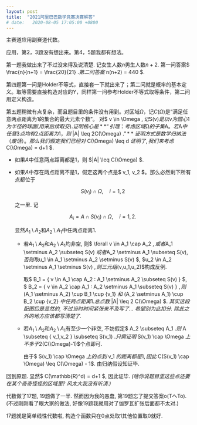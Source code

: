 ```yaml
---
layout: post
title:  "2021阿里巴巴数学竞赛决赛解答"
# date:   2020-08-05 17:05:00 +0800
---
```


主赛道应用副赛道代数。

应用，第2，3题没有想出来。第4，5题我都有想法。

第一题我做出来了不过没来得及说清楚. 记女生人数$n$男生人数$n+2$. 第一问答案$ \frac{n}{n+1} = \frac{20}{21} $. 第二问答案$ n(n+2) = 440 $.

第四题第一问是Holder不等式，直接套一下就出来了；第二问就是概率的基本定义。取等需要直接构造对应的Y，同样第一问参考Holder不等式取等条件，第二问用定义构造。

第五题稍微有点复杂，而且题目里的条件没有用到。对区域$Ω$，记$C(Ω)$是“满足任意两点距离为1的集合的最大元素个数”。
对$ v \in \Omega $, 记$S(v)$是以$v$为圆心1为半径的球面(用来后续取交).
证明核心是
**“引理：考虑区域$Ω$的子集$A$。若$A$中任意3点均有2点距离为1，则$ |A| \leq 2C(\Omega) $.”**
证明方式是数学归纳法（废话）。那么我们假定我们已经对$ C(\Omega) \leq d $证明了, 我们来考虑$ C(\Omega) = d+1 $.

- 如果$A$中任意两点距离都是1，则 $\|A\| \leq C(\Omega) $.
- 如果$A$中存在两点距离不是1，假定这两个点是$ v_1, v_2 $。那么必然剩下所有点都位于

  $$ S(v_i) \cap \Omega, \quad i=1,2$$
  
  之一里. 记
  
  $$A_i = A \cap S(v_i) \cap \Omega, \quad i=1,2.$$

  显然$A_1 \setminus A_2$和$A_2 \setminus A_1$中任两点距离1.
  
  - 若$A_1 \setminus A_2$和$A_2 \setminus A_1$均非空, 则$ \forall v \in A_1 \cap A_2 $, 或者$A_1 \setminus A_2 \subseteq S(v) $或者$A_2 \setminus A_1 \subseteq S(v)$, 否则取$u_1 \in A_1 \setminus A_2 \setminus S(v) $, $u_2 \in A_2 \setminus A_1 \setminus S(v) $, 则三元组$(v,u_1,u_2)$构成反例.

    取$ B_1 = \{ v \in A_1 \cap A_2 : A_1 \setminus A_2 \subseteq S(v) \} $, $ B_2 = \{ v \in A_2 \cap A_1 : A_2 \setminus A_1 \subseteq S(v) \} $, 则$ (A_1 \setminus A_2) \cup B_1 \cup \{v_1\} $和$ (A_2 \setminus A_1) \cup B_2 \cup \{v_2\} $中任两点距离1.
	总点数$ |A| \leq 2 C(\Omega) $.
	*其实这段配图后是显然的, 不过当时时间紧张来不及写了... 希望别为此扣分. 除此之外的地方应该都写清楚了.*

  - 若$A_1 \setminus A_2$和$A_2 \setminus A_1$有至少一个非空, 不妨假定$ A_2 \subseteq A_1 $.
    则$ A \subseteq \{ v_1,v_2 \} \subseteq S(v_1) $.
	只需证明$ S(v_1) \cap \Omega $上不多于$2(C(\Omega)-1)$个点即可.

	由于$ S(v_1) \cap \Omega $上的点到$ v_1 $的距离都是1, 因此$ C(S(v_1) \cap \Omega) \leq C(\Omega) - 1$.
	由归纳假设知证毕.

回到原题. 显然$ C(\mathbb{R}^d) = d+1 $, 因此证毕. *(啥你说题目里这些点还要在某个奇奇怪怪的区域里? 风太大我没有听清.)*

代数做了17题, 19题做了一半. 然而因为我的愚蠢, 第19题忘了提交答案o(TヘTo). (不过刚刚看了眼大家的做法, 好像19题我就用对了伽罗瓦扩张后面都不太对.)

17题就是简单线性代数啦, 构造个函数只在0点处取1其他位置取0就好.